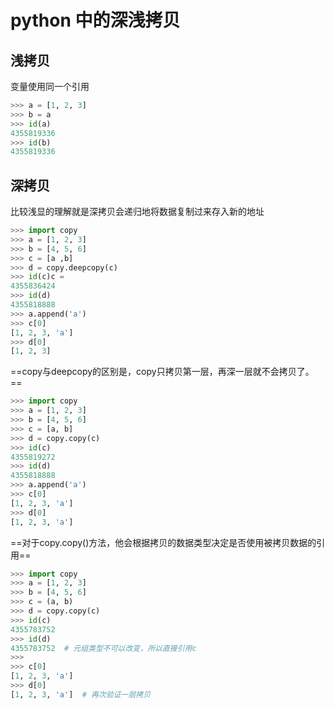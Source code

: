 # python 中的深浅拷贝

## 浅拷贝
变量使用同一个引用
```python
>>> a = [1, 2, 3]
>>> b = a
>>> id(a)
4355819336
>>> id(b)
4355819336
```

## 深拷贝
比较浅显的理解就是深拷贝会递归地将数据复制过来存入新的地址
```python
>>> import copy
>>> a = [1, 2, 3]
>>> b = [4, 5, 6]
>>> c = [a ,b]
>>> d = copy.deepcopy(c)
>>> id(c)c = 
4355836424
>>> id(d)
4355818888
>>> a.append('a')
>>> c[0]
[1, 2, 3, 'a']
>>> d[0]
[1, 2, 3]
```

==copy与deepcopy的区别是，copy只拷贝第一层，再深一层就不会拷贝了。==
```python
>>> import copy
>>> a = [1, 2, 3]
>>> b = [4, 5, 6]
>>> c = [a, b]
>>> d = copy.copy(c)
>>> id(c)
4355819272
>>> id(d)
4355818888
>>> a.append('a')
>>> c[0]
[1, 2, 3, 'a']
>>> d[0]
[1, 2, 3, 'a']
```
 ==对于copy.copy()方法，他会根据拷贝的数据类型决定是否使用被拷贝数据的引用==

```python
>>> import copy
>>> a = [1, 2, 3]
>>> b = [4, 5, 6]
>>> c = (a, b)
>>> d = copy.copy(c)
>>> id(c)
4355783752  
>>> id(d)
4355783752  # 元组类型不可以改变，所以直接引用c
>>>
>>> c[0]
[1, 2, 3, 'a']
>>> d[0]
[1, 2, 3, 'a']  # 再次验证一层拷贝
```
